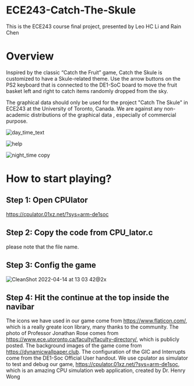 # ECE243-Catch-The-Skule
This is the ECE243 course final project, presented by Leo HC Li and Rain Chen


# Overview
Inspired by the classic “Catch the Fruit” game, Catch the Skule is customized to have a Skule-related theme. Use the arrow buttons on the PS2 keyboard that is connected to the DE1-SoC board to move the fruit basket left and right to catch items randomly dropped from the sky.

The graphical data should only be used for the project "Catch The Skule" in ECE243 at the University of Toronto, Canada. We are against any non-academic distributions of the graphical data , especially of commercial purpose.

![day_time_text](https://user-images.githubusercontent.com/36619969/163439373-dc4adc9f-0823-429c-84a7-0c50c00854da.png)

![help](https://user-images.githubusercontent.com/36619969/163439403-80126b9b-61f3-4b52-951d-8d0644d45044.png)

![night_time copy](https://user-images.githubusercontent.com/36619969/163439435-e01dbbd3-3b39-4349-bba3-1d8b7be2fd62.png)


# How to start playing?
## Step 1: Open CPUlator
https://cpulator.01xz.net/?sys=arm-de1soc

## Step 2: Copy the code from CPU_lator.c
please note that the file name.
## Step 3: Config the game
![CleanShot 2022-04-14 at 13 03 42@2x](https://user-images.githubusercontent.com/36619969/163439539-73eeb69d-2507-47d4-9803-fa8ad0401b62.png)

## Step 4: Hit the continue at the top inside the navibar

The icons we have used in our game come from https://www.flaticon.com/, which is a really greate icon library, many thanks to the community.
The photo of Professor Jonathan Rose comes from https://www.ece.utoronto.ca/faculty/faculty-directory/, which is publicly posted.
The background images of the game come from https://dynamicwallpaper.club.
The configuration of the GIC and Interrupts come from the DE1-Soc Official User handout.
We use cpulator as simulator to test and debug our game, https://cpulator.01xz.net/?sys=arm-de1soc, which is an amazing CPU simulation web application, created by Dr. Henry Wong
